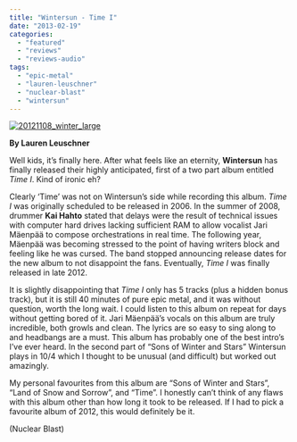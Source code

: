 ```yaml
---
title: "Wintersun - Time I"
date: "2013-02-19"
categories: 
  - "featured"
  - "reviews"
  - "reviews-audio"
tags: 
  - "epic-metal"
  - "lauren-leuschner"
  - "nuclear-blast"
  - "wintersun"
---
```


[![20121108_winter_large](http://www.hellbound.ca/wp-content/uploads/2013/02/20121108_winter_large-590x394.jpg)](http://www.hellbound.ca/wp-content/uploads/2013/02/20121108_winter_large.jpg)

**By Lauren Leuschner**

Well kids, it’s finally here. After what feels like an eternity, **Wintersun** has finally released their highly anticipated, first of a two part album entitled _Time I_. Kind of ironic eh?

Clearly ‘Time’ was not on Wintersun’s side while recording this album. _Time I_ was originally scheduled to be released in 2006. In the summer of 2008, drummer **Kai Hahto** stated that delays were the result of technical issues with computer hard drives lacking sufficient RAM to allow vocalist Jari Mäenpää to compose orchestrations in real time. The following year, Mäenpää was becoming stressed to the point of having writers block and feeling like he was cursed. The band stopped announcing release dates for the new album to not disappoint the fans. Eventually, _Time I_ was finally released in late 2012.

It is slightly disappointing that _Time I_ only has 5 tracks (plus a hidden bonus track), but it is still 40 minutes of pure epic metal, and it was without question, worth the long wait. I could listen to this album on repeat for days without getting bored of it. Jari Mäenpää’s vocals on this album are truly incredible, both growls and clean. The lyrics are so easy to sing along to and headbangs are a must. This album has probably one of the best intro’s I’ve ever heard. In the second part of “Sons of Winter and Stars” Wintersun plays in 10/4 which I thought to be unusual (and difficult) but worked out amazingly.

My personal favourites from this album are “Sons of Winter and Stars”, “Land of Snow and Sorrow”, and “Time”. I honestly can’t think of any flaws with this album other than how long it took to be released. If I had to pick a favourite album of 2012, this would definitely be it.

(Nuclear Blast)
